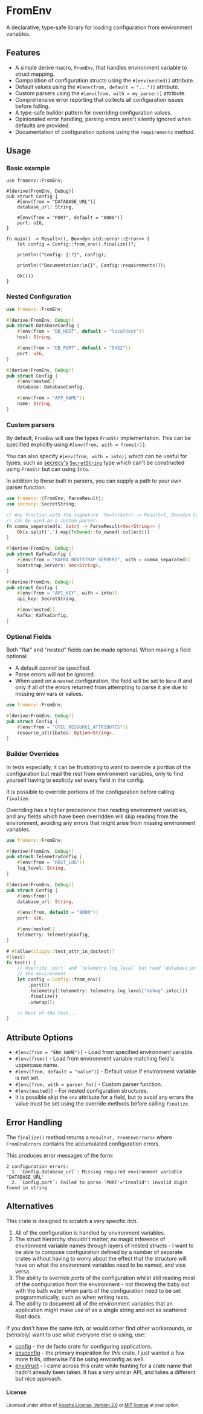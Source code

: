 # FromEnv

A declarative, type-safe library for loading configuration from environment
variables.

## Features

* A simple derive macro, `FromEnv`, that handles environment variable to struct
  mapping.
* Composition of configuration structs using the `#[env(nested)]` attribute.
* Default values using the `#[env(from, default = "...")]` attribute.
* Custom parsers using the `#[env(from, with = my_parser)]` attribute.
* Comprehensive error reporting that collects all configuration issues before
  failing.
* A type-safe builder pattern for overriding configuration values.
* Opinionated error handling, parsing errors aren't silently ignored when
  defaults are provided.
* Documentation of configuration options using the `requirements` method.

## Usage

### Basic example

```rust,no_run
use fromenv::FromEnv;

#[derive(FromEnv, Debug)]
pub struct Config {
    #[env(from = "DATABASE_URL")]
    database_url: String,

    #[env(from = "PORT", default = "8080")]
    port: u16,
}

fn main() -> Result<(), Box<dyn std::error::Error>> {
    let config = Config::from_env().finalize()?;

    println!("Config: {:?}", config);

    println!("Documentation:\n{}", Config::requirements());

    Ok(())
}
```

### Nested Configuration

```rust
use fromenv::FromEnv;

#[derive(FromEnv, Debug)]
pub struct DatabaseConfig {
    #[env(from = "DB_HOST", default = "localhost")]
    host: String,

    #[env(from = "DB_PORT", default = "5432")]
    port: u16,
}

#[derive(FromEnv, Debug)]
pub struct Config {
    #[env(nested)]
    database: DatabaseConfig,

    #[env(from = "APP_NAME")]
    name: String,
}
```

### Custom parsers

By default, `FromEnv` will use the types `FromStr` implementation. This can be specified explicitly using `#[env(from, with = fromstr)]`.

You can also specify `#[env(from, with = into)]` which can be useful for types,
such as [secrecy's](https://crates.io/crates/secrecy)
[`SecretString`](https://docs.rs/secrecy/0.10.3/secrecy/type.SecretString.html)
type which can't be constructed using `FromStr` but can using `Into`.

In addition to these built in parsers, you can supply a path to your own parser function.


```rust
use fromenv::{FromEnv, ParseResult};
use secrecy::SecretString;

// Any function with the signature `fn<T>(&str) -> Result<T, Box<dyn StdError>>`
// can be used as a custom parser.
fn comma_separated(s: &str) -> ParseResult<Vec<String>> {
    Ok(s.split(',').map(ToOwned::to_owned).collect())
}

#[derive(FromEnv, Debug)]
pub struct KafkaConfig {
    #[env(from = "KAFKA_BOOTSTRAP_SERVERS", with = comma_separated)]
    bootstrap_servers: Vec<String>,
}

#[derive(FromEnv, Debug)]
pub struct Config {
    #[env(from = "API_KEY", with = into)]
    api_key: SecretString,

    #[env(nested)]
    kafka: KafkaConfig,
}
```



### Optional Fields

Both "flat" and "nested" fields can be made optional. When making a field optional:

* A default _cannot_ be specified.
* Parse errors will _not_ be ignored.
* When used on a `nested` configuration, the field will be set to `None` if and
  only if all of the errors returned from attempting to parse it are due to
  missing env vars or values.

```rust
use fromenv::FromEnv;

#[derive(FromEnv, Debug)]
pub struct Config {
    #[env(from = "OTEL_RESOURCE_ATTRIBUTES")]
    resource_attributes: Option<String>,
}
```

### Builder Overrides

In tests especially, it can be frustrating to want to override a portion of the
configuration but read the rest from environment variables, only to find
yourself having to explictly set every field in the config.

It is possible to override portions of the configuration before calling
`finalize`.

Overriding has a higher precedence than reading environment variables, and any
fields which have been overridden will skip reading from the environment,
avoiding any errors that might arise from missing environment variables.

```rust
use fromenv::FromEnv;

#[derive(FromEnv, Debug)]
pub struct TelemetryConfig {
    #[env(from = "RUST_LOG")]
    log_level: String,
}

#[derive(FromEnv, Debug)]
pub struct Config {
    #[env(from)]
    database_url: String,

    #[env(from, default = "8080")]
    port: u16,

    #[env(nested)]
    telemetry: TelemetryConfig,
}

# #[allow(clippy::test_attr_in_doctest)]
#[test]
fn test() {
    // Override `port` and `telemetry.log_level` but read `database_url` from
    // the environment.
    let config = Config::from_env()
        .port(0)
        .telemetry(|telemetry| telemetry.log_level("debug".into()))
        .finalize()
        .unwrap();

    // Rest of the test...
}

```


## Attribute Options

* `#[env(from = "ENV_NAME")]` - Load from specified environment variable.
* `#[env(from)]` - Load from environment variable matching field's uppercase name.
* `#[env(from, default = "value")]` - Default value if environment variable is not set.
* `#[env(from, with = parser_fn)]` - Custom parser function.
* `#[env(nested)]` - For nested configuration structures.
* It is possible skip the `env` attribute for a field, but to avoid any errors
  the value must be set using the override methods before calling `finalize`.

## Error Handling

The `finalize()` method returns a `Result<T, FromEnvErrors>` where
`FromEnvErrors` contains the accumulated configuration errors.

This produces error messages of the form:

```text
2 configuration errors:
  1. `Config.database_url`: Missing required environment variable 'DATABASE_URL'
  2. `Config.port`: Failed to parse 'PORT'="invalid": invalid digit found in string
```

## Alternatives

This crate is designed to scratch a very specific itch.

1. All of the configuration is handled by environment variables.
2. The struct hierarchy shouldn't matter, no magic inference of environment
   variable names through layers of nested structs - I want to be able to
   compose configuration defined by a number of separate crates without having
   to worry about the effect that the structure will have on what the
   environment variables need to be named, and vice versa.
3. The ability to override _parts_ of the configuration whilst still reading
   most of the configuration from the environment - not throwing the baby out
   with the bath water when parts of the configuration need to be set
   programmatically, such as when writing tests.
4. The ability to document all of the environment variables that an application
   might make use of as a single string and not as scattered Rust docs.

If you don't have the same itch, or would rather find other workarounds, or (sensibly) want to use what everyone else is using, use:
* [config](https://crates.io/crates/config) - the de facto crate for
  configuring applications.
* [envconfig](https://crates.io/crates/envconfig) - the primary inspiration for
  _this_ crate. I just wanted a few more frills, otherwise I'd be using envconfig as well.
* [envstruct](https://crates.io/crates/envstruct) - I came across this crate
  while hunting for a crate name that hadn't already been taken. It has a _very_
  similar API, and takes a different but nice approach.

#### License

<sup>
Licensed under either of <a href="LICENSE-APACHE">Apache License, Version
2.0</a> or <a href="LICENSE-MIT">MIT license</a> at your option.
</sup>
